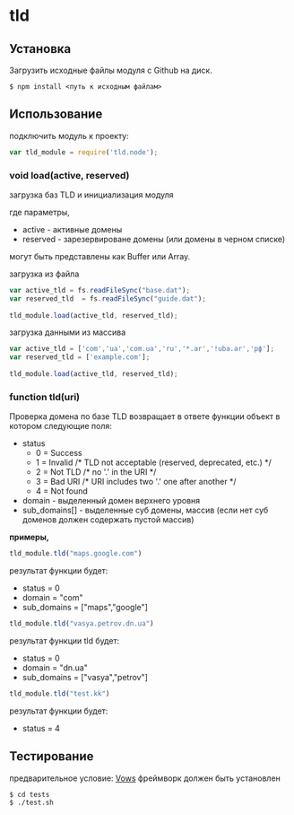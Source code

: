 tld
========


Установка
----

Загрузить исходные файлы модуля с Github на диск.

    $ npm install <путь к иcходным файлам>

Использование
----

подключить модуль к проекту:

```javascript
var tld_module = require('tld.node');
```


### void load(active, reserved)

загрузка баз TLD и инициализация модуля

где параметры,
- active - активные домены
- reserved - зарезервироване домены (или домены в черном списке)

могут быть представлены как Buffer или Array.

загрузка из файла

```javascript
var active_tld = fs.readFileSync("base.dat");
var reserved_tld  = fs.readFileSync("guide.dat");
                    
tld_module.load(active_tld, reserved_tld);
```

загрузка данными из массива

```javascript
var active_tld = ['com','ua','com.ua','ru','*.ar','!uba.ar','рф'];
var reserved_tld = ['example.com'];
                            
tld_module.load(active_tld, reserved_tld);
```


### function tld(uri)

Проверка домена по базе TLD возвращает в ответе функции объект в котором следующие поля:

- status 
  - 0 = Success
  - 1 = Invalid      /* TLD not acceptable (reserved, deprecated, etc.) */
  - 2 = Not TLD   /* no '.' in the URI */
  - 3 = Bad URI   /* URI includes two '.' one after another */
  - 4 = Not found 
- domain - выделенный домен верхнего уровня
- sub_domains[] - выделенные суб домены, массив (если нет суб доменов должен содержать пустой массив)



**примеры,**

```javascript
tld_module.tld("maps.google.com")
```

результат функции будет:
- status = 0
- domain = "com"
- sub_domains = ["maps","google"]


```javascript
tld_module.tld("vasya.petrov.dn.ua")
```

результат функции tld будет:
- status = 0
- domain = "dn.ua"
- sub_domains = ["vasya","petrov"]


```javascript
tld_module.tld("test.kk")
```

результат функции будет:
- status = 4

Тестирование
----
предварительное условие: [Vows](http://vowsjs.org/) фреймворк должен быть установлен


    $ cd tests 
    $ ./test.sh

